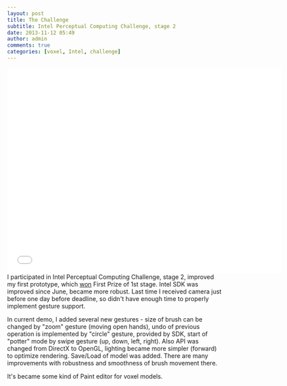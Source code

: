 ```yaml
---
layout: post
title: The Challenge
subtitle: Intel Perceptual Computing Challenge, stage 2
date: 2013-11-12 05:49
author: admin
comments: true
categories: [voxel, Intel, challenge]
---
```

<div class="videoWrapper"><iframe src="//www.youtube.com/embed/EzSByIMRiJk?rel=0&amp;wmode=opaque" height="480" width="640" frameborder="0"></iframe></div>
I participated in Intel Perceptual Computing Challenge, stage 2, improved my first prototype, which <a href="http://glow3d.com/blog/2013/03/28/first-prize-winner-of-intel-perceptual-computing-challenge/">won</a> First Prize of 1st stage. Intel SDK was improved since June, became more robust. Last time I received camera just before one day before deadline, so didn't have enough time to properly implement gesture support.

In current demo, I added several new gestures - size of brush can be changed by "zoom" gesture (moving open hands), undo of previous operation is implemented by "circle" gesture, provided by SDK, start of "potter" mode by swipe gesture (up, down, left, right). Also API was changed from DirectX to OpenGL, lighting became more simpler (forward) to optimize rendering. Save/Load of model was added. There are many improvements with robustness and smoothness of brush movement there.

It's became some kind of Paint editor for voxel models.

&nbsp;

